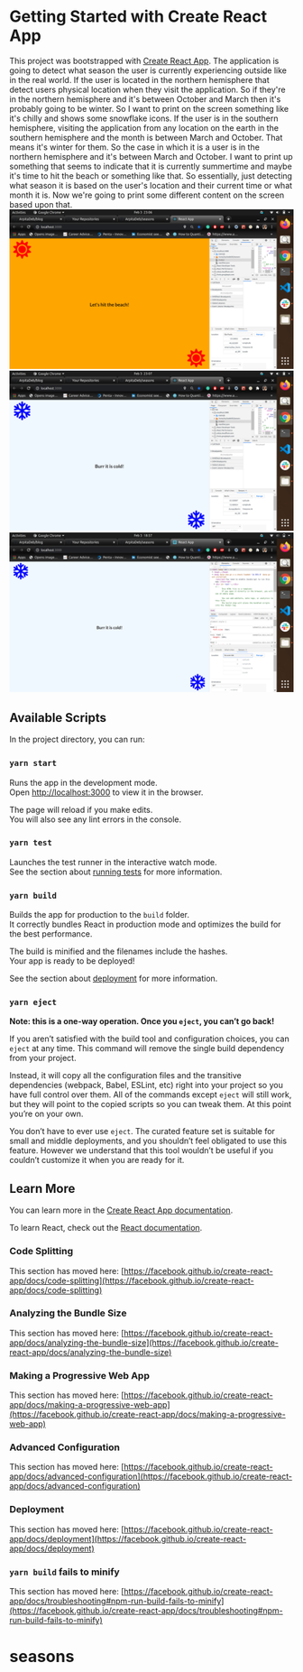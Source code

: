 # Getting Started with Create React App

This project was bootstrapped with [Create React App](https://github.com/facebook/create-react-app).
The application is going to detect what season the user is currently experiencing outside like in the real world. If the user is located in the northern hemisphere that detect users physical location when they visit the application.
So if they're in the northern hemisphere and it's between October and March then it's probably going to be winter.
So I want to print on the screen something like it's chilly and shows some snowflake icons.
If the user is in the southern hemisphere, visiting the application from any location on
the earth in the southern hemisphere and the month is between March and October. That means it's winter for them.
So the case in which it is a user is in the northern hemisphere and it's between March and October. I want to print up something that seems to indicate that it is currently summertime and maybe it's time to hit the beach or something like that.
So essentially, just detecting what season it is based on the user's location and their current time or what month it is. Now we're going to print some different content on the screen based upon that.
!["SummerAtSaoPaolo"](https://github.com/ArpitaDeb/seasons/blob/main/docs/Summer.png?raw=true)
!["WinterAtBerlin"](https://github.com/ArpitaDeb/seasons/blob/main/docs/winterSensor.png?raw=true)
!["Winter"](https://github.com/ArpitaDeb/seasons/blob/main/docs/winter.png?raw=true)
## Available Scripts

In the project directory, you can run:

### `yarn start`

Runs the app in the development mode.\
Open [http://localhost:3000](http://localhost:3000) to view it in the browser.

The page will reload if you make edits.\
You will also see any lint errors in the console.

### `yarn test`

Launches the test runner in the interactive watch mode.\
See the section about [running tests](https://facebook.github.io/create-react-app/docs/running-tests) for more information.

### `yarn build`

Builds the app for production to the `build` folder.\
It correctly bundles React in production mode and optimizes the build for the best performance.

The build is minified and the filenames include the hashes.\
Your app is ready to be deployed!

See the section about [deployment](https://facebook.github.io/create-react-app/docs/deployment) for more information.

### `yarn eject`

**Note: this is a one-way operation. Once you `eject`, you can’t go back!**

If you aren’t satisfied with the build tool and configuration choices, you can `eject` at any time. This command will remove the single build dependency from your project.

Instead, it will copy all the configuration files and the transitive dependencies (webpack, Babel, ESLint, etc) right into your project so you have full control over them. All of the commands except `eject` will still work, but they will point to the copied scripts so you can tweak them. At this point you’re on your own.

You don’t have to ever use `eject`. The curated feature set is suitable for small and middle deployments, and you shouldn’t feel obligated to use this feature. However we understand that this tool wouldn’t be useful if you couldn’t customize it when you are ready for it.

## Learn More

You can learn more in the [Create React App documentation](https://facebook.github.io/create-react-app/docs/getting-started).

To learn React, check out the [React documentation](https://reactjs.org/).

### Code Splitting

This section has moved here: [https://facebook.github.io/create-react-app/docs/code-splitting](https://facebook.github.io/create-react-app/docs/code-splitting)

### Analyzing the Bundle Size

This section has moved here: [https://facebook.github.io/create-react-app/docs/analyzing-the-bundle-size](https://facebook.github.io/create-react-app/docs/analyzing-the-bundle-size)

### Making a Progressive Web App

This section has moved here: [https://facebook.github.io/create-react-app/docs/making-a-progressive-web-app](https://facebook.github.io/create-react-app/docs/making-a-progressive-web-app)

### Advanced Configuration

This section has moved here: [https://facebook.github.io/create-react-app/docs/advanced-configuration](https://facebook.github.io/create-react-app/docs/advanced-configuration)

### Deployment

This section has moved here: [https://facebook.github.io/create-react-app/docs/deployment](https://facebook.github.io/create-react-app/docs/deployment)

### `yarn build` fails to minify

This section has moved here: [https://facebook.github.io/create-react-app/docs/troubleshooting#npm-run-build-fails-to-minify](https://facebook.github.io/create-react-app/docs/troubleshooting#npm-run-build-fails-to-minify)
# seasons
